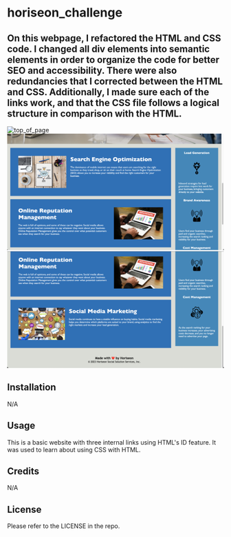 # horiseon_challenge

## On this webpage, I refactored the HTML and CSS code. I changed all div elements into semantic elements in order to organize the code for better SEO and accessibility. There were also redundancies that I corrected between the HTML and CSS. Additionally, I made sure each of the links work, and that the CSS file follows a logical structure in comparison with the HTML.

![top_of_page](./assets/screenshots/top_of_page.png)
![middle_of_page](./assets/screenshots/middle_of_page.png)
![bottom_of_page](./assets/screenshots/bottom_of_page.png)

## Installation

N/A

## Usage

This is a basic website with three internal links using HTML's ID feature. It was used to learn about using CSS with HTML.

## Credits

N/A

## License

Please refer to the LICENSE in the repo.
